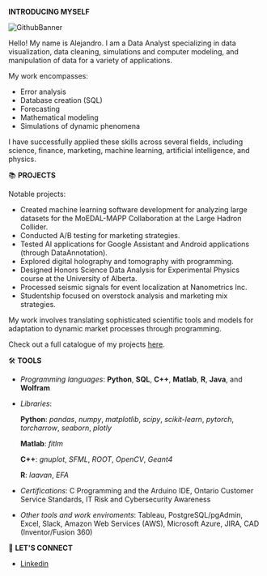 **INTRODUCING MYSELF**

![GithubBanner](https://github.com/user-attachments/assets/3a3e452d-32fe-4c99-adc8-1c878f3fd293)

Hello! My name is Alejandro. I am a Data Analyst specializing in data visualization, data cleaning, simulations and computer modeling, and manipulation of data for a variety of applications.

My work encompasses:
* Error analysis
* Database creation (SQL)
* Forecasting
* Mathematical modeling
* Simulations of dynamic phenomena

I have successfully applied these skills across several fields, including science, finance, marketing, machine learning, artificial intelligence, and physics.

📚 **PROJECTS**

Notable projects:
- Created machine learning software development for analyzing large datasets for the MoEDAL-MAPP Collaboration at the Large Hadron Collider.
- Conducted A/B testing for marketing strategies.
- Tested AI applications for Google Assistant and Android applications (through DataAnnotation).
- Explored digital holography and tomography with programming.
- Designed Honors Science Data Analysis for Experimental Physics course at the University of Alberta.
- Processed seismic signals for event localization at Nanometrics Inc.
- Studentship focused on overstock analysis and marketing mix strategies.

My work involves translating sophisticated scientific tools and models for adaptation to dynamic market processes through programming.

Check out a full catalogue of my projects [here](https://aasalazarl.github.io/).

🛠️ **TOOLS**

- *Programming languages*: **Python**, **SQL**, **C++**, **Matlab**, **R**, **Java**, and **Wolfram**
  
- *Libraries*:
  
  **Python**: *pandas*, *numpy*, *matplotlib*, *scipy*, *scikit-learn*, *pytorch*, *torcharrow*, *seaborn*, *plotly*
  
  **Matlab**: *fitlm*
  
  **C++**: *gnuplot*, *SFML*, *ROOT*, *OpenCV*, *Geant4*
  
  **R**: *laavan*, *EFA*
  
- *Certifications*: C Programming and the Arduino IDE, Ontario Customer Service Standards, IT Risk and Cybersecurity Awareness
  
- *Other tools and work enviroments*: Tableau, PostgreSQL/pgAdmin, Excel, Slack, Amazon Web Services (AWS), Microsoft Azure, JIRA, CAD (Inventor/Fusion 360)

👋 **LET'S CONNECT**

- [Linkedin](https://www.linkedin.com/in/alejandrosalazarl/)

<!--
**aasalazarl/aasalazarl** is a ✨ _special_ ✨ repository because its `README.md` (this file) appears on your GitHub profile.

Here are some ideas to get you started:

- 🔭 I’m currently working on ...
- 🌱 I’m currently learning ...
- 👯 I’m looking to collaborate on ...
- 🤔 I’m looking for help with ...
- 💬 Ask me about ...
- 📫 How to reach me: ...
- 😄 Pronouns: ...
- ⚡ Fun fact: ...
-->
